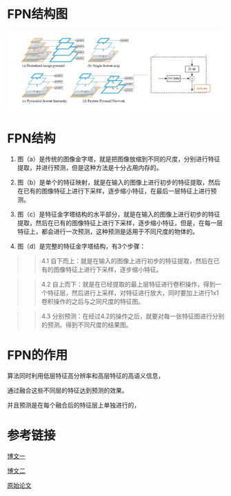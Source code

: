 # FPN结构图
![FPN结构图](./FPN.png)


# FPN结构
1. 图（a）是传统的图像金字塔，就是把图像放缩到不同的尺度，分别进行特征提取，并进行预测，但是这种方法是十分占用内存的。


2. 图（b）是单个的特征映射，就是在输入的图像上进行初步的特征提取，然后在已有的图像特征上进行下采样，逐步缩小特征，在最后一层特征上进行预测。


3. 图（c）是特征金字塔结构的水平部分，就是在输入的图像上进行初步的特征提取，然后在已有的图像特征上进行下采样，逐步缩小特征，但是，在每一层特征上，都会进行一次预测，这种预测是适用于不同尺度的物体的。


4. 图（d）是完整的特征金字塔结构，有3个步骤：
>>  4.1 自下而上：就是在输入的图像上进行初步的特征提取，然后在已有的图像特征上进行下采样，逐步缩小特征。

>>  4.2 自上而下：就是在已经提取的最上层特征进行卷积操作，得到一个特征层，然后进行上采样，对特征进行放大，同时要加上进行1x1卷积操作的之后与之同尺度的特征图。

>>  4.3 分别预测：在经过4.2的操作之后，就要对每一张特征图进行分别的预测。得到不同尺度的结果图。


# FPN的作用

算法同时利用低层特征高分辨率和高层特征的高语义信息，  


通过融合这些不同层的特征达到预测的效果。


并且预测是在每个融合后的特征层上单独进行的，



# 参考链接
[博文一](https://blog.csdn.net/u014380165/article/details/72890275)


[博文二](http://mdsa.51cto.com/art/201707/545995.htm)


[原始论文](https://arxiv.org/abs/1612.03144)

